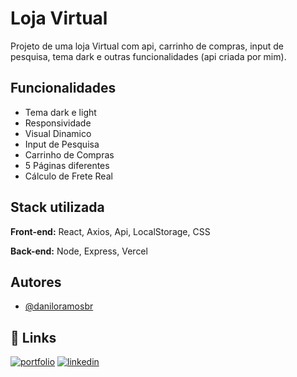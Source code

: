 # Loja Virtual

Projeto de uma loja Virtual com api, carrinho de compras, input de pesquisa, tema dark e outras funcionalidades (api criada por mim).


## Funcionalidades

- Tema dark e light
- Responsividade
- Visual Dinamico
- Input de Pesquisa
- Carrinho de Compras
- 5 Páginas diferentes
- Cálculo de Frete Real

## Stack utilizada

**Front-end:** React, Axios, Api, LocalStorage, CSS

**Back-end:** Node, Express, Vercel

## Autores

- [@daniloramosbr](https://www.github.com/daniloramosbr)

## 🔗 Links

[![portfolio](https://img.shields.io/badge/my_portfolio-000?style=for-the-badge&logo=ko-fi&logoColor=white)](https://daniloramosbr.github.io/portfolio/)
[![linkedin](https://img.shields.io/badge/linkedin-0A66C2?style=for-the-badge&logo=linkedin&logoColor=white)](https://www.linkedin.com/in/daniloramosbr)
